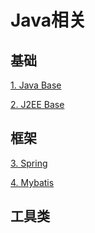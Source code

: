 # Java相关 #

## 基础 ##

[1. Java Base](https://github.com/huangzn/JavaKnowledge/tree/master/Java%20Base)

[2. J2EE Base](https://github.com/huangzn/JavaKnowledge/tree/master/J2EE%20Base)

## 框架 ##

[3. Spring](https://github.com/huangzn/JavaKnowledge/tree/master/Spring)

[4. Mybatis](https://github.com/huangzn/JavaKnowledge/tree/master/Mybatis)


## 工具类 ##